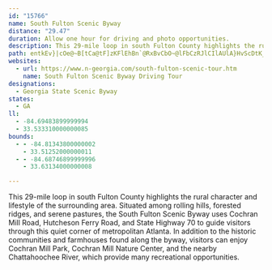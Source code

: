```yaml
---
id: "15766"
name: South Fulton Scenic Byway
distance: "29.47"
duration: Allow one hour for driving and photo opportunities.
description: This 29-mile loop in south Fulton County highlights the rural character and lifestyle of the surrounding area.
path: entkEv}|cOe@~B[tCa@tF]zKFlEhBn`@RxBvCbO~@lFbCzRJlCIlAUlA}HvScDtK_@|AEfA@~CNxAzFl_@r@xOl@nJpDxH|DbJbAfEjAzINvBf@dTTjCbAxDhCzFt@lClCnSR~BDlE]`Eg@`CuFnTeBrJYxD@x@\lCzHjWj@rCDpCc@fe@Qd_@DlAf@dCxA`CzMfJbA~@x@lA|H`RfW`o@d@zBNlC?lAu@xJGnBF~ATrAZ|@zFtJbCtEbItU`AxDnCrKl@vEExCc@`E?pAJvBx@|DbDzJTbC}L@cCAgBQeCk@iJaDkAW_NaBuRmAiBY}CqAiBkAi_@g\u_@kW_BeBqHuKeA_AmBqA_Bm@wBe@qKm@oBWqBa@yIyCuB_@uBGgK@cGYwCg@kC_AsK_JgEiCgBq@aOyDcFmBiBsAsBqBeM{M_BuBgBgEoCmLwDmHiAmAsO{MuCgB{EkBqIyCwM{DwAm@yQ{KmMmGmByAi@s@eAsBcC{JsCsG}@}AuBsCwSm_@{GmJ_KeRcBwBgDaCuPmIsBuA_WmWgBeBa@SuAm@gKsC{WoDkA_@qAq@mNaLeFaFg`@qa@mCuDyDmJsC{HmAmE}EuX_@uAe@kAsAaBmBwAg_Agd@cA}@y@gA_@o@i@yASqBLgBvF{WjPet@x@eFbAiLXyBPy@fBgFd@eDReHK{B]_CiB{GwFcQaC{GUw@Q_BDuBNcAfFiNx@uDbB`AbKlHhHfG~DxBvXhLfZtYx@~@p\lj@hAlAhAx@bAZbAPpKVrQfAjOrAxAXhHdDfGfDxJ~E|EnAxCh@|FLpj@]nBHzAT`Bj@xEpDvS~PfChA~ARvEQlO_Ap@KbBo@tB_BjLsNxPkMp\_OnAa@hOmDlHyAhNwAlI^nKKlCTfI`BhAJnC?xBOdLoA|Ai@dEiCvBy@dBYxJy@xBi@nM}DxCqAbAs@nAaBh@qAZkAVuBNyJZgEXaBRe@x@gArAq@~CYhCGd@Q
websites:
  - url: https://www.n-georgia.com/south-fulton-scenic-tour.htm
    name: South Fulton Scenic Byway Driving Tour
designations:
  - Georgia State Scenic Byway
states:
  - GA
ll:
  - -84.69483899999994
  - 33.533310000000085
bounds:
  - - -84.81343800000002
    - 33.51252000000011
  - - -84.68746899999996
    - 33.63134000000008

---
```


This 29-mile loop in south Fulton County highlights the rural character and lifestyle of the surrounding area. Situated among rolling hills, forested ridges, and serene pastures, the South Fulton Scenic Byway uses Cochran Mill Road, Hutcheson Ferry Road, and State Highway 70 to guide visitors through this quiet corner of metropolitan Atlanta. In addition to the historic communities and farmhouses found along the byway, visitors can enjoy Cochran Mill Park, Cochran Mill Nature Center, and the nearby Chattahoochee River, which provide many recreational opportunities.
